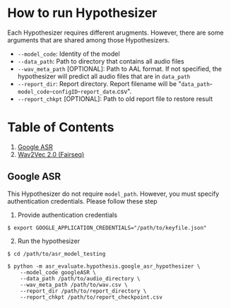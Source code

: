 # How to run Hypothesizer

Each Hypothesizer requires different arugments. However, there are some arguments that are shared among those Hypothesizers.
- `--model_code`: Identity of the model
- `--data_path`: Path to directory that contains all audio files
- `--wav_meta_path` [OPTIONAL]: Path to AAL format. If not specified, the hypothesizer will predict all audio files that are in `data_path`
- `--report_dir`: Report directory. Report filename will be "`data_path`-`model_code`-`configID`-`report_date`.csv".
- `--report_chkpt` [OPTIONAL]: Path to old report file to restore result

# Table of Contents
1. [Google ASR](#google_asr)
2. [Wav2Vec 2.0 (Fairseq)](#wav2vec2-fairseq)

## Google ASR
This Hypothesizer do not require `model_path`. However, you must specify authentication credentials. Please follow these step
1. Provide authentication credentials
```
$ export GOOGLE_APPLICATION_CREDENTIALS="/path/to/keyfile.json"
```

2. Run the hypothesizer
```
$ cd /path/to/asr_model_testing

$ python -m asr_evaluate.hypothesis.google_asr_hypothesizer \
    --model_code googleASR \
    --data_path /path/to/audio_directory \
    --wav_meta_path /path/to/wav.csv \
    --report_dir /path/to/report_directory \
    --report_chkpt /path/to/report_checkpoint.csv
```